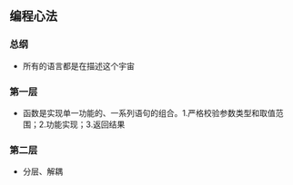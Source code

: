 ## 编程心法

### 总纲
- 所有的语言都是在描述这个宇宙

### 第一层
- 函数是实现单一功能的、一系列语句的组合。1.严格校验参数类型和取值范围；2.功能实现；3.返回结果

### 第二层
- 分层、解耦